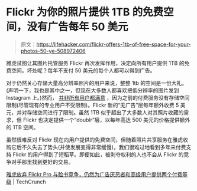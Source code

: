 # Flickr 为你的照片提供 1TB 的免费空间，没有广告每年 50 美元

> 原文：<https://lifehacker.com/flickr-offers-1tb-of-free-space-for-your-photos-50-ye-508972406>

雅虎试图让其图片托管服务 Flickr 再次发挥作用，决定向所有用户提供 1TB 的免费空间。坏处呢？每年不支付 50 美元的每个人都可以得到广告。



对于仍然关心存储大量高分辨率照片的用户来说，整整 1tb 的空间是一份大礼。(声明一下，我也是其中之一，但现在大多数人都喜欢把低分辨率的图片发到 Instagram 上。)然而， [并非所有用户都满意](http://www.flickr.com/help/forum/en-us/72157633547442506/page17/) ，因为之前的付费服务没有存储空间限制(尽管现有的专业用户不受限制)。Flickr 新的“无广告”层每年额外收费 5 美元，并对存储空间进行了限制。虽然 1TB 似乎超出了大多数人对其照片收藏的需求，但 Flickr 也决定提供一个“doublr”层，以每年高达 500 美元的价格提供额外的 1TB 空间。

虽然很难反对 Flickr 现在向用户提供的免费空间，但随着照片共享服务在雅虎收购它后不久失去了势头(并使发展变得非常缓慢)，我们很难过地看到多年来付费支持 Flickr 的用户得到了短稻草。即便如此，被剥夺权利的人也不会从 Flickr 的竞争对手那里找到更好的交易。

[雅虎放弃 Flickr Pro 与脸书竞争，仍然为广告厌恶者和高级用户提供两个付费等级](http://techcrunch.com/2013/05/20/yahoo-drops-flickr-pro-to-compete-with-facebook-still-offers-two-paid-tiers-for-ad-haters-and-power-users/) | TechCrunch